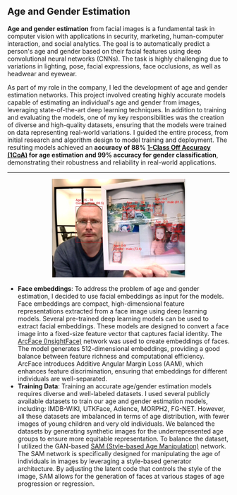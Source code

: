 ## Age and Gender Estimation ##

**Age and gender estimation** from facial images is a fundamental task in computer vision with applications in security, marketing, human-computer interaction, and social analytics. The goal is to automatically predict a person's age and gender based on their facial features using deep convolutional neural networks (CNNs). The task is highly challenging due to variations in lighting, pose, facial expressions, face occlusions, as well as headwear and eyewear.

As part of my role in the company, I led the development of age and gender estimation networks. This project involved creating highly accurate models capable of estimating an individual's age and gender from images, leveraging state-of-the-art deep learning techniques. In addition to training and evaluating the models, one of my key responsibilities was the creation of diverse and high-quality datasets, ensuring that the models were trained on data representing real-world variations. I guided the entire process, from initial research and algorithm design to model training and deployment. The resulting models achieved an **accuracy of 88% [1-Class Off Accuracy (1CoA)](https://arxiv.org/abs/2108.08186) for age estimation and 99% accuracy for gender classification**, demonstrating their robustness and reliability in real-world applications.

---
<div style="text-align: center;">
  <img src="images/AgeGenderImage.jpg?raw=true" width="60%" height="60%">
</div>

+ **Face embeddings**: To address the problem of age and gender estimation, I decided to use facial embeddings as input for the models. Face embeddings are compact, high-dimensional feature representations extracted from a face image using deep learning models. Several pre-trained deep learning models can be used to extract facial embeddings. These models are designed to convert a face image into a fixed-size feature vector that captures facial identity. The [ArcFace (InsightFace)](https://insightface.ai/arcface?utm_source=chatgpt.com) network was used to create embeddings of faces. The model generates 512-dimensional embeddings, providing a good balance between feature richness and computational efficiency. ArcFace introduces Additive Angular Margin Loss (AAM), which enhances feature discrimination, ensuring that embeddings for different individuals are well-separated.
+ **Training Data**: Training an accurate age/gender estimation models requires diverse and well-labeled datasets. I used several publicly available datasets to train our age and gender estimation models, including: IMDB-WIKI, UTKFace, Adience, MORPH2, FG-NET. However, all these datasets are imbalanced in terms of age distribution, with fewer images of young children and very old individuals. We balanced the datasets by generating synthetic images for the underrepresented age groups to ensure more equitable representation. To balance the dataset, I utilized the GAN-based [SAM (Style-based Age Manipulation)](https://yuval-alaluf.github.io/SAM/) network. The SAM network is specifically designed for manipulating the age of individuals in images by leveraging a style-based generator architecture. By adjusting the latent code that controls the style of the image, SAM allows for the generation of faces at various stages of age progression or regression.

